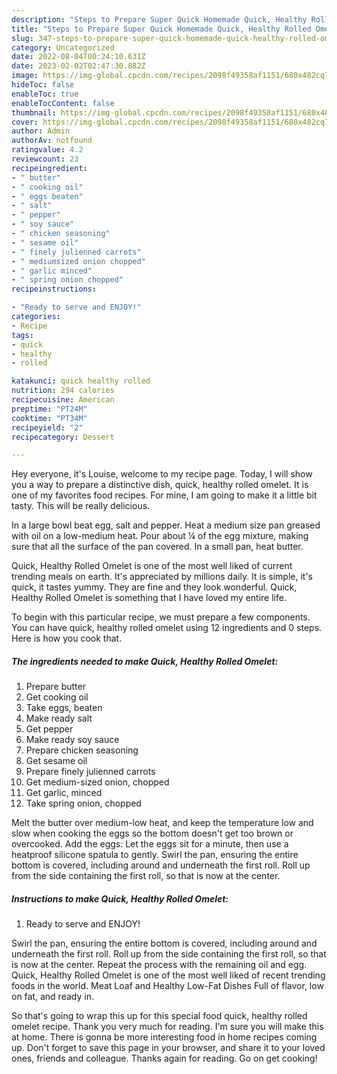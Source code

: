 ```yaml
---
description: "Steps to Prepare Super Quick Homemade Quick, Healthy Rolled Omelet"
title: "Steps to Prepare Super Quick Homemade Quick, Healthy Rolled Omelet"
slug: 347-steps-to-prepare-super-quick-homemade-quick-healthy-rolled-omelet
category: Uncategorized
date: 2022-08-04T00:24:10.631Z
date: 2023-02-02T02:47:30.882Z
image: https://img-global.cpcdn.com/recipes/2098f49358af1151/680x482cq70/quick-healthy-rolled-omelet-recipe-main-photo.jpg
hideToc: false
enableToc: true
enableTocContent: false
thumbnail: https://img-global.cpcdn.com/recipes/2098f49358af1151/680x482cq70/quick-healthy-rolled-omelet-recipe-main-photo.jpg
cover: https://img-global.cpcdn.com/recipes/2098f49358af1151/680x482cq70/quick-healthy-rolled-omelet-recipe-main-photo.jpg
author: Admin
authorAv: notfound
ratingvalue: 4.2
reviewcount: 23
recipeingredient:
- " butter"
- " cooking oil"
- " eggs beaten"
- " salt"
- " pepper"
- " soy sauce"
- " chicken seasoning"
- " sesame oil"
- " finely julienned carrots"
- " mediumsized onion chopped"
- " garlic minced"
- " spring onion chopped"
recipeinstructions:

- "Ready to serve and ENJOY!"
categories:
- Recipe
tags:
- quick
- healthy
- rolled

katakunci: quick healthy rolled 
nutrition: 294 calories
recipecuisine: American
preptime: "PT24M"
cooktime: "PT34M"
recipeyield: "2"
recipecategory: Dessert

---
```



Hey everyone, it's Louise, welcome to my recipe page. Today, I will show you a way to prepare a distinctive dish, quick, healthy rolled omelet. It is one of my favorites food recipes. For mine, I am going to make it a little bit tasty. This will be really delicious.

In a large bowl beat egg, salt and pepper. Heat a medium size pan greased with oil on a low-medium heat. Pour about ¼ of the egg mixture, making sure that all the surface of the pan covered. In a small pan, heat butter.

Quick, Healthy Rolled Omelet is one of the most well liked of current trending meals on earth. It's appreciated by millions daily. It is simple, it's quick, it tastes yummy. They are fine and they look wonderful. Quick, Healthy Rolled Omelet is something that I have loved my entire life.


To begin with this particular recipe, we must prepare a few components. You can have quick, healthy rolled omelet using 12 ingredients and 0 steps. Here is how you cook that.

<!--inarticleads1-->

##### The ingredients needed to make Quick, Healthy Rolled Omelet:

1. Prepare  butter
1. Get  cooking oil
1. Take  eggs, beaten
1. Make ready  salt
1. Get  pepper
1. Make ready  soy sauce
1. Prepare  chicken seasoning
1. Get  sesame oil
1. Prepare  finely julienned carrots
1. Get  medium-sized onion, chopped
1. Get  garlic, minced
1. Take  spring onion, chopped


Melt the butter over medium-low heat, and keep the temperature low and slow when cooking the eggs so the bottom doesn&#39;t get too brown or overcooked. Add the eggs: Let the eggs sit for a minute, then use a heatproof silicone spatula to gently. Swirl the pan, ensuring the entire bottom is covered, including around and underneath the first roll. Roll up from the side containing the first roll, so that is now at the center. 

<!--inarticleads2-->

##### Instructions to make Quick, Healthy Rolled Omelet:


1. Ready to serve and ENJOY!

Swirl the pan, ensuring the entire bottom is covered, including around and underneath the first roll. Roll up from the side containing the first roll, so that is now at the center. Repeat the process with the remaining oil and egg. Quick, Healthy Rolled Omelet is one of the most well liked of recent trending foods in the world. Meat Loaf and Healthy Low-Fat Dishes Full of flavor, low on fat, and ready in. 

So that's going to wrap this up for this special food quick, healthy rolled omelet recipe. Thank you very much for reading. I'm sure you will make this at home. There is gonna be more interesting food in home recipes coming up. Don't forget to save this page in your browser, and share it to your loved ones, friends and colleague. Thanks again for reading. Go on get cooking!
